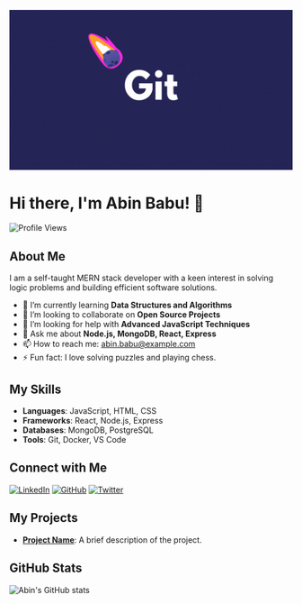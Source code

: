 ![Banner](https://github.com/abin-online/abin-online/blob/main/Git.gif)

# Hi there, I'm Abin Babu! 👋

![Profile Views](https://komarev.com/ghpvc/?username=abin-online&color=blue)

## About Me

I am a self-taught MERN stack developer with a keen interest in solving logic problems and building efficient software solutions.

- 🌱 I’m currently learning **Data Structures and Algorithms**
- 👯 I’m looking to collaborate on **Open Source Projects**
- 🤔 I’m looking for help with **Advanced JavaScript Techniques**
- 💬 Ask me about **Node.js, MongoDB, React, Express**
- 📫 How to reach me: [abin.babu@example.com](mailto:abin.babu@example.com)
- ⚡ Fun fact: I love solving puzzles and playing chess.

## My Skills

- **Languages**: JavaScript, HTML, CSS
- **Frameworks**: React, Node.js, Express
- **Databases**: MongoDB, PostgreSQL
- **Tools**: Git, Docker, VS Code

## Connect with Me

[![LinkedIn](https://img.shields.io/badge/LinkedIn-blue?style=flat&logo=linkedin&labelColor=blue)](https://www.linkedin.com/in/abinbabu/)
[![GitHub](https://img.shields.io/badge/GitHub-black?style=flat&logo=github&labelColor=black)](https://github.com/abin-online)
[![Twitter](https://img.shields.io/badge/Twitter-blue?style=flat&logo=twitter&labelColor=blue)](https://twitter.com/abinbabu)

## My Projects

- **[Project Name](https://cakekart.shop/)**: A brief description of the project.

## GitHub Stats

![Abin's GitHub stats](https://github-readme-stats.vercel.app/api?username=abin-online&show_icons=true&theme=radical)

<!--
**abin-online/abin-online** is a ✨ _special_ ✨ repository because its `README.md` (this file) appears on your GitHub profile.

Here are some ideas to get you started:

- 🔭 I’m currently working on ...
- 🌱 I’m currently learning ...
- 👯 I’m looking to collaborate on ...
- 🤔 I’m looking for help with ...

- 📫 How to reach me: ...
- 😄 Pronouns: ...
- ⚡ Fun fact: ...
-->

